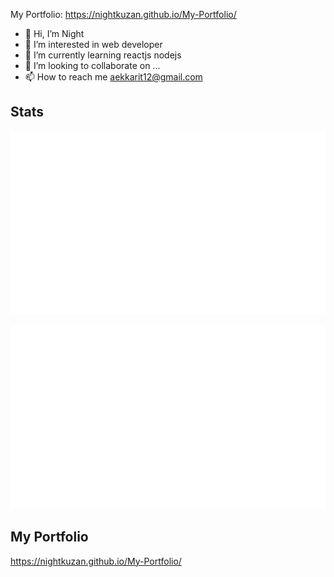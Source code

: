 My Portfolio: https://nightkuzan.github.io/My-Portfolio/
- 👋 Hi, I’m Night
- 👀 I’m interested in web developer
- 🌱 I’m currently learning reactjs nodejs
- 💞️ I’m looking to collaborate on ...
- 📫 How to reach me aekkarit12@gmail.com

<!---
nightkuzan/nightkuzan is a ✨ special ✨ repository because its `README.md` (this file) appears on your GitHub profile.
You can click the Preview link to take a look at your changes.
--->
## Stats
![](https://raw.githubusercontent.com/nightkuzan/github-stats/master/generated/overview.svg#gh-dark-mode-only)
<!-- ![](https://raw.githubusercontent.com/nightkuzan/github-stats/master/generated/overview.svg#gh-light-mode-only) -->
![](https://raw.githubusercontent.com/nightkuzan/github-stats/master/generated/languages.svg#gh-dark-mode-only)
<!-- ![](https://raw.githubusercontent.com/nightkuzan/github-stats/master/generated/languages.svg#gh-light-mode-only) -->

## My Portfolio
https://nightkuzan.github.io/My-Portfolio/



